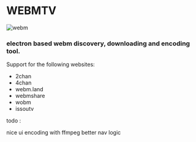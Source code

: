# WEBMTV

![webm](https://www.webmproject.org/media/images/webm-558x156.png)

### electron based webm discovery, downloading and encoding tool.

Support for the following websites:

+ 2chan
+ 4chan
+ webm.land
+ webmshare
+ wobm
+ issoutv

todo :

nice ui
encoding with ffmpeg
better nav logic
